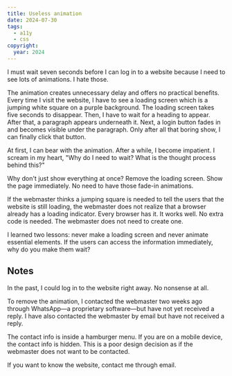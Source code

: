 ```yaml
---
title: Useless animation
date: 2024-07-30
tags:
  - a11y
  - css
copyright:
  year: 2024
---
```


I must wait seven seconds before I can log in to a website because I need to see lots of animations. I hate those.

The animation creates unnecessary delay and offers no practical benefits. Every time I visit the website, I have to see a loading screen which is a jumping white square on a purple background. The loading screen takes five seconds to disappear. Then, I have to wait for a heading to appear. After that, a paragraph appears underneath it. Next, a login button fades in and becomes visible under the paragraph. Only after all that boring show, I can finally click that button.

At first, I can bear with the animation. After a while, I become impatient. I scream in my heart, "Why do I need to wait? What is the thought process behind this?"

Why don't just show everything at once? Remove the loading screen. Show the page immediately. No need to have those fade-in animations.

If the webmaster thinks a jumping square is needed to tell the users that the website is still loading, the webmaster does not realize that a browser already has a loading indicator. Every browser has it. It works well. No extra code is needed. The webmaster does not need to create one.

I learned two lessons: never make a loading screen and never animate essential elements. If the users can access the information immediately, why do you make them wait?

## Notes

In the past, I could log in to the website right away. No nonsense at all.

To remove the animation, I contacted the webmaster two weeks ago through WhatsApp—a proprietary software—but have not yet received a reply. I have also contacted the webmaster by email but have not received a reply.

The contact info is inside a hamburger menu. If you are on a mobile device, the contact info is hidden. This is a poor design decision as if the webmaster does not want to be contacted.

If you want to know the website, contact me through email.
